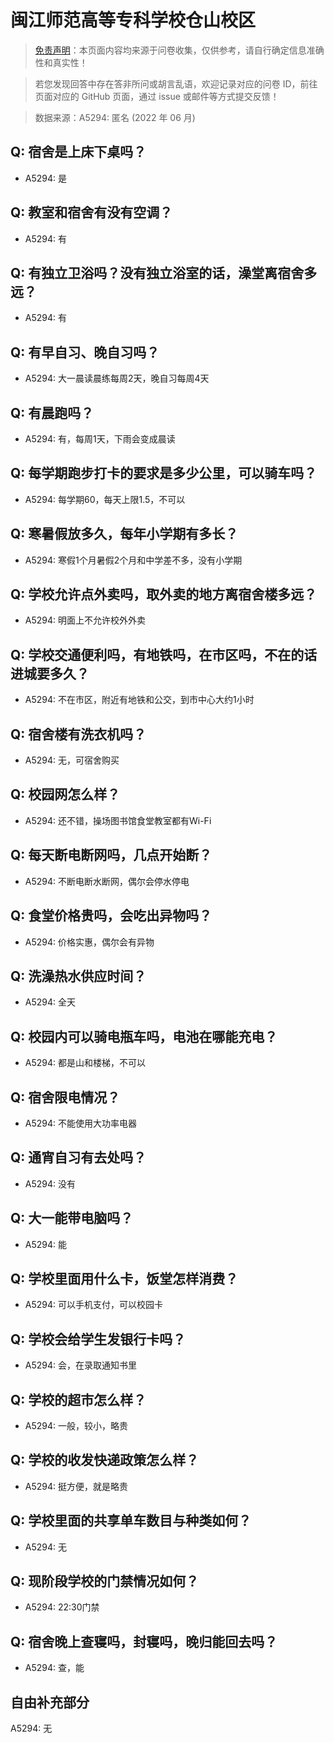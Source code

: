 # 闽江师范高等专科学校仓山校区

> [免责声明](https://colleges.chat/#_3)：本页面内容均来源于问卷收集，仅供参考，请自行确定信息准确性和真实性！

> 若您发现回答中存在答非所问或胡言乱语，欢迎记录对应的问卷 ID，前往页面对应的 GitHub 页面，通过 issue 或邮件等方式提交反馈！

> 数据来源：A5294: 匿名 (2022 年 06 月)

## Q: 宿舍是上床下桌吗？

- A5294: 是

## Q: 教室和宿舍有没有空调？

- A5294: 有

## Q: 有独立卫浴吗？没有独立浴室的话，澡堂离宿舍多远？

- A5294: 有

## Q: 有早自习、晚自习吗？

- A5294: 大一晨读晨练每周2天，晚自习每周4天

## Q: 有晨跑吗？

- A5294: 有，每周1天，下雨会变成晨读

## Q: 每学期跑步打卡的要求是多少公里，可以骑车吗？

- A5294: 每学期60，每天上限1.5，不可以

## Q: 寒暑假放多久，每年小学期有多长？

- A5294: 寒假1个月暑假2个月和中学差不多，没有小学期

## Q: 学校允许点外卖吗，取外卖的地方离宿舍楼多远？

- A5294: 明面上不允许校外外卖

## Q: 学校交通便利吗，有地铁吗，在市区吗，不在的话进城要多久？

- A5294: 不在市区，附近有地铁和公交，到市中心大约1小时

## Q: 宿舍楼有洗衣机吗？

- A5294: 无，可宿舍购买

## Q: 校园网怎么样？

- A5294: 还不错，操场图书馆食堂教室都有Wi-Fi

## Q: 每天断电断网吗，几点开始断？

- A5294: 不断电断水断网，偶尔会停水停电

## Q: 食堂价格贵吗，会吃出异物吗？

- A5294: 价格实惠，偶尔会有异物

## Q: 洗澡热水供应时间？

- A5294: 全天

## Q: 校园内可以骑电瓶车吗，电池在哪能充电？

- A5294: 都是山和楼梯，不可以

## Q: 宿舍限电情况？

- A5294: 不能使用大功率电器

## Q: 通宵自习有去处吗？

- A5294: 没有

## Q: 大一能带电脑吗？

- A5294: 能

## Q: 学校里面用什么卡，饭堂怎样消费？

- A5294: 可以手机支付，可以校园卡

## Q: 学校会给学生发银行卡吗？

- A5294: 会，在录取通知书里

## Q: 学校的超市怎么样？

- A5294: 一般，较小，略贵

## Q: 学校的收发快递政策怎么样？

- A5294: 挺方便，就是略贵

## Q: 学校里面的共享单车数目与种类如何？

- A5294: 无

## Q: 现阶段学校的门禁情况如何？

- A5294: 22:30门禁

## Q: 宿舍晚上查寝吗，封寝吗，晚归能回去吗？

- A5294: 查，能

## 自由补充部分

A5294: 无
